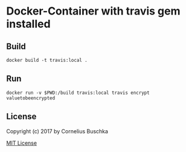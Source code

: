 # Docker-Container with travis gem installed

## Build

```
docker build -t travis:local .
```

## Run

```
docker run -v $PWD:/build travis:local travis encrypt valuetobeencrypted
```

## License
Copyright (c) 2017 by Cornelius Buschka

[MIT License](license)
